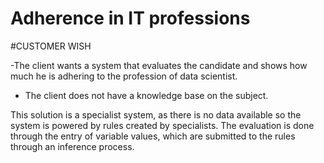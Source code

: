 # Adherence in IT professions


#CUSTOMER WISH

-The client wants a system that evaluates the candidate and shows how much he is adhering to the profession of data scientist.

- The client does not have a knowledge base on the subject.



This solution is a specialist system, as there is no data available so the system is powered by rules created by specialists.
The evaluation is done through the entry of variable values, which are submitted to the rules through an inference process.
